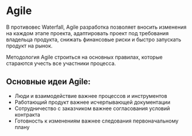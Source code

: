# Agile

В противовес Waterfall, Agile разработка позволяет вносить изменения на каждом этапе проекта, адаптировать проект под требования владельца продукта, снижать финансовые риски и быстро запускать продукт на рынок.

Методология Agile строиться на основных правилах, которые стараются учесть все участники процесса.

## Основные идеи Agile:

* Люди и взаимодействие важнее процессов и инструментов
* Работающий продукт важнее исчерпывающей документации
* Сотрудничество с заказчиком важнее согласования условий контракта
* Готовность к изменениям важнее следования первоначальному плану
